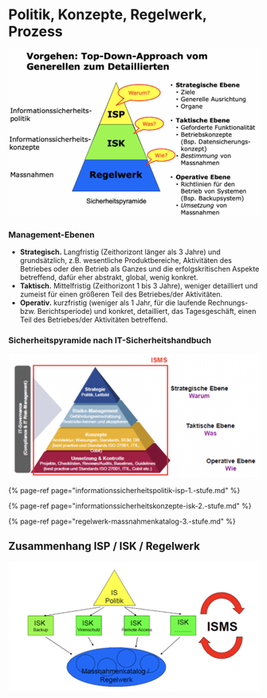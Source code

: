 # Politik, Konzepte, Regelwerk, Prozess



![Vorgehen: Top Down-Approach vom Generellen zum Detailierten](../../.gitbook/assets/image%20%2816%29.png)

### Management-Ebenen

* **Strategisch.**  Langfristig \(Zeithorizont länger als 3 Jahre\) und grundsätzlich, z.B. wesentliche Produktbereiche, Aktivitäten des Betriebes oder den Betrieb als Ganzes und die erfolgskritischen Aspekte betreffend, dafür eher abstrakt, global, wenig konkret.
* **Taktisch.**  Mittelfristig \(Zeithorizont 1 bis 3 Jahre\), weniger detailliert und zumeist für einen größeren Teil des Betriebes/der Aktivitäten.
* **Operativ.**  kurzfristig \(weniger als 1 Jahr, für die laufende Rechnungs- bzw. Berichtsperiode\) und konkret, detailliert, das Tagesgeschäft, einen Teil des Betriebes/der Aktivitäten betreffend.

### Sicherheitspyramide nach IT-Sicherheitshandbuch

![](../../.gitbook/assets/image%20%2889%29.png)



{% page-ref page="informationssicherheitspolitik-isp-1.-stufe.md" %}

{% page-ref page="informationssicherheitskonzepte-isk-2.-stufe.md" %}

{% page-ref page="regelwerk-massnahmenkatalog-3.-stufe.md" %}



## Zusammenhang ISP / ISK / Regelwerk

![](../../.gitbook/assets/image%20%2829%29.png)





